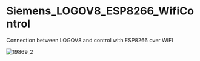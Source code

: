# Siemens_LOGOV8_ESP8266_WifiControl
Connection between LOGOV8 and control with ESP8266 over WIFI

![19869_2](https://github.com/amirsayyad7686/Siemens_LOGOV8_ESP8266_WifiControl/assets/78236642/6e04f102-e3b9-4c08-89ae-749672574f20)
